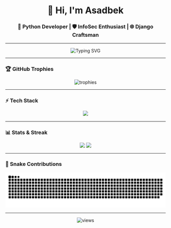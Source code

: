 <h1 align="center">👋 Hi, I'm Asadbek</h1>
<h3 align="center">🚀 Python Developer | 🛡️ InfoSec Enthusiast | 🌐 Django Craftsman</h3>

---

<p align="center">
  <img src="https://readme-typing-svg.herokuapp.com?font=Fira+Code&weight=600&size=22&pause=1000&color=FF4B2B&center=true&vCenter=true&width=500&lines=Python+Developer+🐍;Django+%26+DRF+Backend+⚡;PostgreSQL+Lover+🐘;InfoSec+Enthusiast+🔐" alt="Typing SVG" />
</p>

---

### 🏆 GitHub Trophies
<p align="center">
  <img src="https://github-profile-trophy.vercel.app/?username=asadbekabduolimov&theme=radical&row=1&column=6" alt="trophies" />
</p>

---

### ⚡ Tech Stack
<p align="center">
  <img src="https://skillicons.dev/icons?i=python,django,postgresql,git,docker,linux,vscode" />
</p>

---

### 📊 Stats & Streak
<p align="center">
  <img src="https://github-readme-stats.vercel.app/api?username=asadbekabduolimov&show_icons=true&theme=tokyonight" width="48%"/>
  <img src="https://github-readme-streak-stats.herokuapp.com/?user=asadbekabduolimov&theme=tokyonight" width="48%"/>
</p>

---

### 🐍 Snake Contributions
<p align="center">
  <img src="https://raw.githubusercontent.com/Platane/snk/output/github-contribution-grid-snake.svg" alt="snake animation" />
</p>

---

<p align="center">
  <img src="https://komarev.com/ghpvc/?username=asadbekabduolimov&style=flat-square&color=blue" alt="views"/>
</p>
